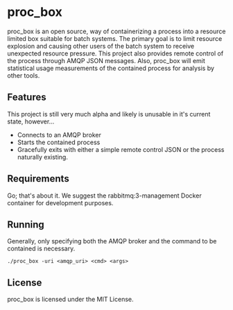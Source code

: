 # proc_box


proc_box is an open source, way of containerizing a process into a resource
limited box suitable for batch systems.  The primary goal is to limit resource
explosion and causing other users of the batch system to receive unexpected
resource pressure.  This project also provides remote control of the process
through AMQP JSON messages.  Also, proc_box will emit statistical usage
measurements of the contained process for analysis by other tools.

## Features
This project is still very much alpha and likely is unusable in it's current
state, however...
- Connects to an AMQP broker
- Starts the contained process
- Gracefully exits with either a simple remote control JSON or the process
naturally existing.

## Requirements
Go; that's about it.  We suggest the rabbitmq:3-management Docker container for
development purposes.

## Running
Generally, only specifying both the AMQP broker and the command to be contained
is necessary.
```
./proc_box -uri <amqp_uri> <cmd> <args>
```

## License
proc_box is licensed under the MIT License.
